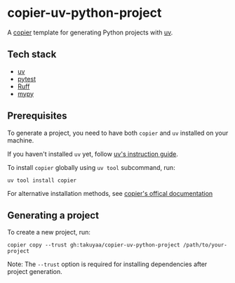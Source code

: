 # copier-uv-python-project

A [copier](https://github.com/copier-org/copier) template for generating Python projects with [uv](https://docs.astral.sh/uv/).

## Tech stack

- [uv](https://docs.astral.sh/uv/)
- [pytest](https://docs.pytest.org/)
- [Ruff](https://docs.astral.sh/ruff/)
- [mypy](https://www.mypy-lang.org/)

## Prerequisites

To generate a project, you need to have both `copier` and `uv` installed on your machine.

If you haven't installed `uv` yet, follow [uv's instruction guide](https://docs.astral.sh/uv/getting-started/installation/).

To install `copier` globally using `uv tool` subcommand, run:

```shell
uv tool install copier
```

For alternative installation methods, see [copier's offical documentation](https://copier.readthedocs.io/en/stable/#installation)

## Generating a project

To create a new project, run:

```shell
copier copy --trust gh:takuyaa/copier-uv-python-project /path/to/your-project
```

Note: The `--trust` option is required for installing dependencies after project generation.
